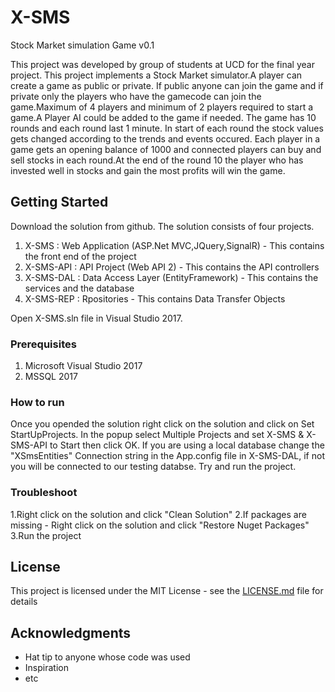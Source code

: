 # X-SMS
Stock Market simulation Game v0.1

This project was developed by group of students at UCD for the final year project. This project implements a Stock Market simulator.A player can create a game as public or private. If public anyone can join the game and if private only the players who have the gamecode can join the game.Maximum of 4 players and minimum of 2 players required to start a game.A Player AI could be added to the game if needed. The game has 10 rounds and each round last 1 minute. In start of each round the stock values gets changed according to the trends and events occured. Each player in a game gets an opening balance of 1000 and connected players can buy and sell stocks in each round.At the end of the round 10 the player who has invested well in stocks and gain the most profits will win the game.

## Getting Started

Download the solution from github. The solution consists of four projects.
  1. X-SMS : Web Application (ASP.Net MVC,JQuery,SignalR) - This contains the front end of the project
  2. X-SMS-API : API Project (Web API 2) - This contains the API controllers
  3. X-SMS-DAL : Data Access Layer (EntityFramework) - This contains the services and the database
  4. X-SMS-REP : Rpositories - This contains Data Transfer Objects
  
Open X-SMS.sln file in Visual Studio 2017.

### Prerequisites

  1. Microsoft Visual Studio 2017
  2. MSSQL 2017

### How to run

Once you opended the solution right click on the solution and click on Set StartUpProjects.
In the popup select Multiple Projects and set X-SMS & X-SMS-API to Start then click OK. If you are using a local database change the "XSmsEntities" Connection string in the App.config file in X-SMS-DAL, if not you will be connected to our testing databse. Try and run the project.

### Troubleshoot

  1.Right click on the solution and click "Clean Solution"
  2.If packages are missing - Right click on the solution and click "Restore Nuget Packages"
  3.Run the project
  
## License

This project is licensed under the MIT License - see the [LICENSE.md](LICENSE.md) file for details

## Acknowledgments

* Hat tip to anyone whose code was used
* Inspiration
* etc
